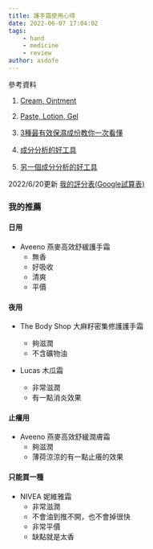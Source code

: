 ```yaml
---
title: 護手霜使用心得
date: 2022-06-07 17:04:02
tags:
    - hand
    - medicine
    - review
author: asdofe
---
```


參考資料
1. [Cream, Ointment](https://www.facebook.com/koopharmacy/posts/2426193524079346)
2. [Paste, Lotion, Gel](https://www.facebook.com/koopharmacy/posts/2444469112251787)
3. [3種最有效保濕成份教你一次看懂](https://www.sovafolk.com/blog/posts/three-types-of-moisturizing-components)

4. [成分分析的好工具](https://incidecoder.com/)

5. [另一個成分分析的好工具](https://www.cosdna.com/cht/product.php)

2022/6/20更新
[我的評分表(Google試算表)](https://docs.google.com/spreadsheets/d/1jDHXiFSPlwx3Adxe_WqXIKpjrOnt9CESCWdpUkU9Sew/edit#gid=1859887774)

### 我的推薦
#### 日用
* Aveeno 燕麥高效舒緩護手霜
    * 無香
    * 好吸收
    * 清爽
    * 平價

#### 夜用
* The Body Shop 大麻籽密集修護護手霜
    * 夠滋潤
    * 不含礦物油

* Lucas	木瓜霜
    * 非常滋潤
    * 有一點消炎效果

#### 止癢用
* Aveeno	燕麥高效舒緩潤膚霜
    * 夠滋潤
    * 薄荷涼涼的有一點止癢的效果

#### 只能買一種
* NIVEA	妮維雅霜
    * 非常滋潤
    * 不會油到推不開，也不會掉很快
    * 非常平價
    * 缺點就是太香